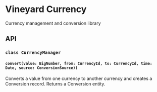 # Vineyard Currency

Currency management and conversion library

## API

### `class CurrencyManager`

#### `convert(value: BigNumber, from: CurrencyId, to: CurrencyId, time: Date, source: ConversionSource))`

Converts a value from one currency to another currency and creates a Conversion record.  Returns a Conversion entity.

